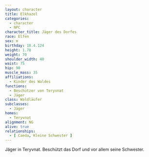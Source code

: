 ```yaml
---
layout: character
title: Elkhazel
categories:
  - character
  - NPC
character_title: Jäger des Dorfes
race: Elfen
sex: m
birthday: 18.4.124
height: 1.78
weight: 70
shoulder_width: 40
waist: 75
hip: 90
muscle_mass: 35
affiliations:
  - Kinder des Waldes
functions:
  - Beschützer von Teryvnat
  - Jäger
class: Waldläufer
subclasses:
  - Jäger
homes:
  - Teryvnat
alignment: NG
alive: true
relationships:
  - [ Caeda, Kleine Schwester ]
---
```


Jäger in Teryvnat. Beschützt das Dorf und vor allem seine Schwester.
